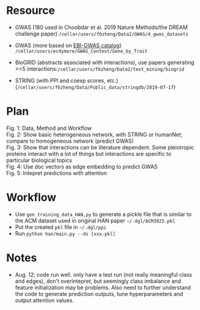 # Resource

* GWAS (180 used in Choobdar et al. 2019 Nature Methods/the DREAM challenge paper) `/cellar/users/f6zheng/Data2/GWAS/4_gwas_datasets`
* GWAS (more based on [EBI-GWAS catalog](https://www.ebi.ac.uk/gwas/docs/file-downloads)) `/cellar/users/ecdymore/GWAS_Context/Gene_by_Trait`

* BioGRID (abstracts associated with interactions), use papers generating >=5 interactions:`/cellar/users/f6zheng/Data2/text_mining/biogrid` 
* STRING (with PPI and coexp scores, etc.) (`/cellar/users/f6zheng/Data/Public_data/stringdb/2019-07-17`)

# Plan

Fig. 1: Data, Method and Workflow  
Fig. 2: Show basic heterogeneous network, with STRING or humanNet; compare to homogeneous network (predict GWAS)  
Fig. 3: Show that interactions can be literature dependent. Some pleiotropic proteins interact with a lot of things but interactions are specific to particular biological topics  
Fig. 4: Use doc vectors as edge embedding to predict GWAS  
Fig. 5: Intepret predictions with attention  

# Workflow

* Use `gen_training_data_HAN,py` to generate a pickle file that is similar to the ACM dataset used in original HAN paper `~/.dgl/ACM3025.pkl`
* Put the created `pkl` file in `~/.dgl/ppi`
* Run `python han/main.py --ds [xxx.pkl]`

# Notes

- Aug. 12; code run well. only have a test run (not really meaningful class and edges), don't overintepret, but seemingly class imbalance and feature initialization may be problems. Also need to further understand the code to generate prediction outputs, tune hyperparameters and output attention values.


